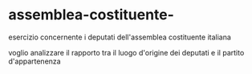 # assemblea-costituente-

esercizio concernente i deputati dell'assemblea costituente italiana 


voglio analizzare il rapporto tra il luogo d'origine dei deputati e il partito d'appartenenza 

